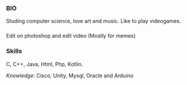 ### BIO

Studing computer science, love art and music.
Like to play videogames.
### 
Edit on photoshop and edit video (Mostly for memes)

### Skills
C, C++, Java, Html, Php, Kotlin.

*Knowledge*: Cisco, Unity, Mysql, Oracle and Arduino


